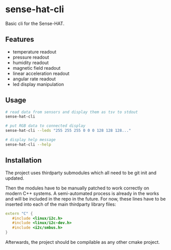 # sense-hat-cli

Basic cli for the Sense-HAT.

## Features
* temperature readout
* pressure readout
* humidity readout
* magnetic field readout
* linear acceleration readout
* angular rate readout
* led display manipulation

## Usage

```sh
# read data from sensors and display them as tsv to stdout
sense-hat-cli

# put RGB data to connected display
sense-hat-cli --leds "255 255 255 0 0 0 128 128 128..."

# display help message
sense-hat-cli --help
```

## Installation

The project uses thirdparty submodules which all need to be git init and updated.

Then the modules have to be manually patched to work correctly on modern C++ systems. A semi-automated process is already in the works and will be included in the repo in the future. For now, these lines have to be inserted into each of the main thirdparty library files:

```c++
extern "C" {
   #include <linux/i2c.h>
   #include <linux/i2c-dev.h>
   #include <i2c/smbus.h>
}
```

Afterwards, the project should be compilable as any other cmake project.
